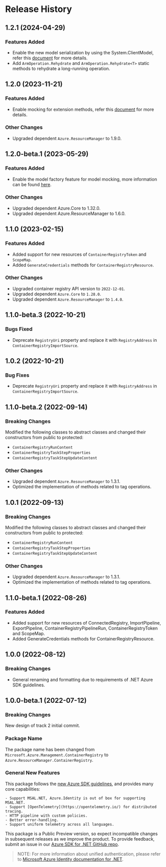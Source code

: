 # Release History

## 1.2.1 (2024-04-29)

### Features Added

- Enable the new model serialization by using the System.ClientModel, refer this [document](https://aka.ms/azsdk/net/mrw) for more details.
- Add `ArmOperation.Rehydrate` and `ArmOperation.Rehydrate<T>` static methods to rehydrate a long-running operation.

## 1.2.0 (2023-11-21)

### Features Added

- Enable mocking for extension methods, refer this [document](https://aka.ms/azsdk/net/mocking) for more details.

### Other Changes

- Upgraded dependent `Azure.ResourceManager` to 1.9.0.

## 1.2.0-beta.1 (2023-05-29)

### Features Added

- Enable the model factory feature for model mocking, more information can be found [here](https://azure.github.io/azure-sdk/dotnet_introduction.html#dotnet-mocking-factory-builder).

### Other Changes

- Upgraded dependent Azure.Core to 1.32.0.
- Upgraded dependent Azure.ResourceManager to 1.6.0.

## 1.1.0 (2023-02-15)

### Features Added

- Added support for new resources of `ContainerRegistryToken` and `ScopeMap`.
- Added `GenerateCredentials` methods for `ContainerRegistryResource`.

### Other Changes

- Upgraded container registry API version to `2022-12-01`.
- Upgraded dependent `Azure.Core` to `1.28.0`.
- Upgraded dependent `Azure.ResourceManager` to `1.4.0`.

## 1.1.0-beta.3 (2022-10-21)

### Bugs Fixed

- Deprecate `RegistryUri` property and replace it with `RegistryAddress` in `ContainerRegistryImportSource`.

## 1.0.2 (2022-10-21)

### Bug Fixes

- Deprecate `RegistryUri` property and replace it with `RegistryAddress` in `ContainerRegistryImportSource`.

## 1.1.0-beta.2 (2022-09-14)

### Breaking Changes

Modified the following classes to abstract classes and changed their constructors from public to protected:
- `ContainerRegistryRunContent`
- `ContainerRegistryTaskStepProperties`
- `ContainerRegistryTaskStepUpdateContent`

### Other Changes

- Upgraded dependent `Azure.ResourceManager` to 1.3.1.
- Optimized the implementation of methods related to tag operations.

## 1.0.1 (2022-09-13)

### Breaking Changes

Modified the following classes to abstract classes and changed their constructors from public to protected:
- `ContainerRegistryRunContent`
- `ContainerRegistryTaskStepProperties`
- `ContainerRegistryTaskStepUpdateContent`

### Other Changes

- Upgraded dependent `Azure.ResourceManager` to 1.3.1.
- Optimized the implementation of methods related to tag operations.

## 1.1.0-beta.1 (2022-08-26)

### Features Added

- Added support for new resources of ConnectedRegistry, ImportPipeline, ExportPipeline, ContainerRegistryPipelineRun, ContainerRegistryToken and ScopeMap.
- Added GenerateCredentials methods for ContainerRegistryResource.

## 1.0.0 (2022-08-12)

### Breaking Changes

- General renaming and formatting due to requirements of .NET Azure SDK guidelines.

## 1.0.0-beta.1 (2022-07-12)

### Breaking Changes

New design of track 2 initial commit.

### Package Name

The package name has been changed from `Microsoft.Azure.Management.ContainerRegistry` to `Azure.ResourceManager.ContainerRegistry`.

### General New Features

This package follows the [new Azure SDK guidelines](https://azure.github.io/azure-sdk/general_introduction.html), and provides many core capabilities:

    - Support MSAL.NET, Azure.Identity is out of box for supporting MSAL.NET.
    - Support [OpenTelemetry](https://opentelemetry.io/) for distributed tracing.
    - HTTP pipeline with custom policies.
    - Better error-handling.
    - Support uniform telemetry across all languages.

This package is a Public Preview version, so expect incompatible changes in subsequent releases as we improve the product. To provide feedback, submit an issue in our [Azure SDK for .NET GitHub repo](https://github.com/Azure/azure-sdk-for-net/issues).

> NOTE: For more information about unified authentication, please refer to [Microsoft Azure Identity documentation for .NET](https://docs.microsoft.com//dotnet/api/overview/azure/identity-readme?view=azure-dotnet).

